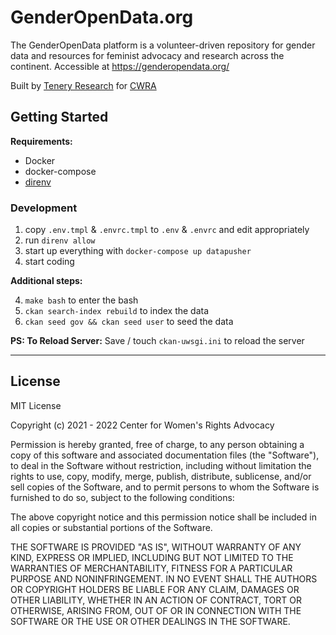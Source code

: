 # GenderOpenData.org

The GenderOpenData platform is a volunteer-driven repository for gender data and
resources for feminist advocacy and research across the continent. Accessible at
https://genderopendata.org/

Built by [Tenery Research](https://tenery.cc/) for [CWRA](https://cwra.africa/)

## Getting Started

**Requirements:**

- Docker
- docker-compose
- [direnv](https://direnv.net/)

### Development

1. copy `.env.tmpl` & `.envrc.tmpl` to `.env` & `.envrc` and edit appropriately
2. run `direnv allow`
3. start up everything with `docker-compose up datapusher`
4. start coding

**Additional steps:**

4. `make bash` to enter the bash
5. `ckan search-index rebuild`  to index the data
6. `ckan seed gov && ckan seed user` to seed the data


**PS: To Reload Server:** Save / touch `ckan-uwsgi.ini` to reload the server


---

## License

MIT License

Copyright (c) 2021 - 2022 Center for Women's Rights Advocacy

Permission is hereby granted, free of charge, to any person obtaining a copy
of this software and associated documentation files (the "Software"), to deal
in the Software without restriction, including without limitation the rights
to use, copy, modify, merge, publish, distribute, sublicense, and/or sell
copies of the Software, and to permit persons to whom the Software is
furnished to do so, subject to the following conditions:

The above copyright notice and this permission notice shall be included in all
copies or substantial portions of the Software.

THE SOFTWARE IS PROVIDED "AS IS", WITHOUT WARRANTY OF ANY KIND, EXPRESS OR
IMPLIED, INCLUDING BUT NOT LIMITED TO THE WARRANTIES OF MERCHANTABILITY,
FITNESS FOR A PARTICULAR PURPOSE AND NONINFRINGEMENT. IN NO EVENT SHALL THE
AUTHORS OR COPYRIGHT HOLDERS BE LIABLE FOR ANY CLAIM, DAMAGES OR OTHER
LIABILITY, WHETHER IN AN ACTION OF CONTRACT, TORT OR OTHERWISE, ARISING FROM,
OUT OF OR IN CONNECTION WITH THE SOFTWARE OR THE USE OR OTHER DEALINGS IN THE
SOFTWARE.
